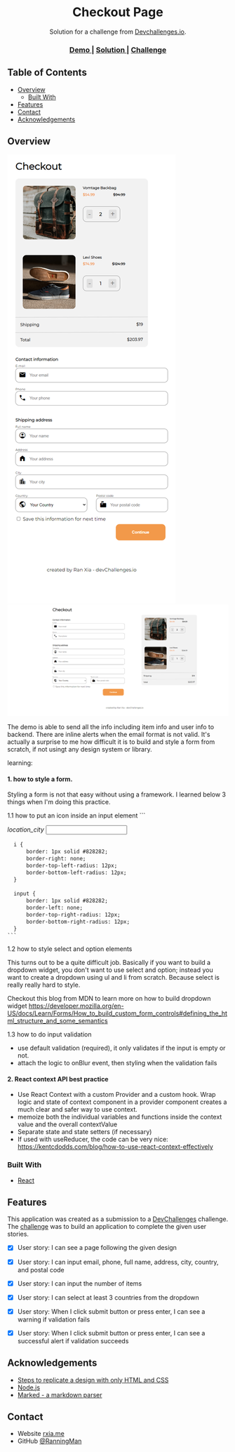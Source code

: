 <!-- Please update value in the {}  -->

<h1 align="center">Checkout Page</h1>

<div align="center">
   Solution for a challenge from  <a href="http://devchallenges.io" target="_blank">Devchallenges.io</a>.
</div>

<div align="center">
  <h3>
    <a href="https://devchallenge-checkout-page.web.app">
      Demo
    </a>
    <span> | </span>
    <a href="https://github.com/RanningMan/devchallenges/tree/main/checkout-page">
      Solution
    </a>
    <span> | </span>
    <a href="https://devchallenges.io/challenges/0J1NxxGhOUYVqihwegfO">
      Challenge
    </a>
  </h3>
</div>

<!-- TABLE OF CONTENTS -->

## Table of Contents

- [Overview](#overview)
  - [Built With](#built-with)
- [Features](#features)
- [Contact](#contact)
- [Acknowledgements](#acknowledgements)

<!-- OVERVIEW -->

## Overview

![mobile-screenshot](./Capture-1.PNG)
![desktop-screenshot](./Capture-2.PNG)

The demo is able to send all the info including item info and user info to backend. There are inline alerts when the email format is not valid. It's actually a surprise to me how difficult it is to build and style a form from scratch, if not usingt any design system or library.

learning:
#### 1. how to style a form.
Styling a form is not that easy without using a framework. I learned below 3 things when I'm doing this practice.

1.1 how to put an icon inside an input element
    ```
      <div>
          <i>location_city</i>
          <input type='text' />
      </div>

      i {
          border: 1px solid #828282;
          border-right: none;
          border-top-left-radius: 12px;
          border-bottom-left-radius: 12px;
      }

      input {
          border: 1px solid #828282;
          border-left: none;
          border-top-right-radius: 12px;
          border-bottom-right-radius: 12px;
      }
    ```
1.2 how to style select and option elements

This turns out to be a quite difficult job. Basically if you want to build a dropdown widget, you don't want to use select and option; instead you want to create a dropdown using ul and li from scratch. Because select is really really hard to style.

Checkout this blog from MDN to learn more on how to build dropdown widget
https://developer.mozilla.org/en-US/docs/Learn/Forms/How_to_build_custom_form_controls#defining_the_html_structure_and_some_semantics

1.3 how to do input validation
  - use default validation (required), it only validates if the input is empty or not.
  - attach the logic to onBlur event, then styling when the validation fails

#### 2. React context API best practice
- Use React Context with a custom Provider and a custom hook. Wrap logic and state of context component in a provider component creates a much clear and safer way to use context.
- memoize both the individual variables and functions inside the context value and the overall contextValue
- Separate state and state setters (if necessary)
- If used with useReducer, the code can be very nice: https://kentcdodds.com/blog/how-to-use-react-context-effectively


### Built With

<!-- This section should list any major frameworks that you built your project using. Here are a few examples.-->

- [React](https://reactjs.org/)


## Features

<!-- List the features of your application or follow the template. Don't share the figma file here :) -->

This application was created as a submission to a [DevChallenges](https://devchallenges.io/challenges) challenge. The [challenge](https://devchallenges.io/challenges/0J1NxxGhOUYVqihwegfO) was to build an application to complete the given user stories.

- [x] User story: I can see a page following the given design
- [x] User story: I can input email, phone, full name, address, city, country, and postal code
- [x] User story: I can input the number of items
- [x] User story: I can select at least 3 countries from the dropdown
- [x] User story: When I click submit button or press enter, I can see a warning if validation fails
- [x] User story: When I click submit button or press enter, I can see a successful alert if validation succeeds


## Acknowledgements

<!-- This section should list any articles or add-ons/plugins that helps you to complete the project. This is optional but it will help you in the future. For exmpale -->

- [Steps to replicate a design with only HTML and CSS](https://devchallenges-blogs.web.app/how-to-replicate-design/)
- [Node.js](https://nodejs.org/)
- [Marked - a markdown parser](https://github.com/chjj/marked)

## Contact

- Website [rxia.me](https://rxia.me)
- GitHub [@RanningMan](https://github.com/ranningman)
